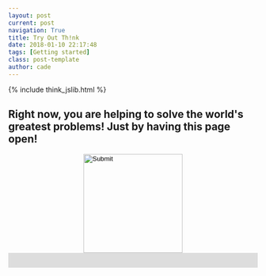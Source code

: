 ```yaml
---
layout: post
current: post
navigation: True
title: Try Out Th!nk
date: 2018-01-10 22:17:48
tags: [Getting started]
class: post-template
author: cade
---
```


{% include think_jslib.html %}


<h2>Right now, you are helping to solve the world's greatest problems! Just by having this page open!</h2>


<script>

var database = firebase.database();
var connected_ref = database.ref("connected_users/");

var my_ref = connected_ref.push();

google.charts.setOnLoadCallback(init_chart);

var chart_isinit = false;

var is_working = false;

var workload_size = 1000;


var primesfound_chart = {};

var primesfound_data = {};

var connected_chart = {};

var connected_data = {};


var primesfound_options = {
    hAxis: {
        title: 'Time',
        viewWindow: {
            min: new Date(),
            max: new Date()
        },
    },
    vAxis: {
        title: 'Primes Found By Th!nk',
        viewWindow: {
            min: 0
        }
    },
   // curveType: 'function'
};

var connected_options = {
    hAxis: {
        title: 'Time',
        viewWindow: {
            min: new Date(),
            max: new Date()
        },
    },
    vAxis: {
        title: 'Th!nk Users Connected',
        viewWindow: {
            min: 0
        }
    },
   // curveType: 'function'
};

function init_chart() {
    chart_isinit = true;

    primesfound_chart = new google.visualization.LineChart(document.getElementById('think_primesfound'));

    primesfound_data = new google.visualization.DataTable();
    primesfound_data.addColumn('date', 't');
    primesfound_data.addColumn('number', 'Primes Found');


    connected_chart = new google.visualization.LineChart(document.getElementById('think_connected'));

    connected_data = new google.visualization.DataTable();
    connected_data.addColumn('date', 't');
    connected_data.addColumn('number', 'Users Connected');

    setInterval(update_connected, 1000 * .25);
    setInterval(update_primesfound, 1000 * .25);

}

function update_connected() {
    connected_ref.once('value').then(function (val) {
        var cdate = new Date();
        var ct = 0;
        for (key in val.val()) {
            person = val.val()[key];
            if (Math.abs(cdate.getTime() - person.timestamp) <= 2.5 * 1000) {
                ct += 1;
            } else {
                connected_ref.child(key).remove();
            }
        }
        my_ref.child("timestamp").set(cdate.getTime());

        //connected_data.addRows([[cdate, Math.floor(10 + Math.random() * 20)]]);
        connected_data.addRows([[cdate, ct]]);

        connected_options.hAxis.viewWindow.max = cdate;
        var diff_minutes = 1;
        connected_options.hAxis.viewWindow.min = new Date(cdate.getTime() - diff_minutes*60000);

        connected_chart.draw(connected_data, connected_options);
    });
}



function update_primesfound() {
    database.ref("primes/").once('value').then(function (val) {
        var cdate = new Date();

        var total = 0;
        for (key in val.val()) {
            if (Number.isInteger(val.val()[key])) total += val.val()[key];
        }

        primesfound_data.addRows([[cdate, total]]);

        primesfound_options.hAxis.viewWindow.max = cdate;
        var diff_minutes = 1;
        primesfound_options.hAxis.viewWindow.min = new Date(cdate.getTime() - diff_minutes*60000);

        primesfound_chart.draw(primesfound_data, primesfound_options);
    });
}




function workload(recurse) {
    if (!is_working) {
        var progress_bar = document.getElementById("prime_bar");   
        
        //document.getElementById("prime_button").style.visibility = "hidden";
        document.getElementById("prime_button").src = "{{site.baseurl}}/assets/images/loading.gif";
        progress_bar.style.width = '0%';
        
        
        database.ref('primes').once('value').then(function (val) {
            is_working = true;
            
            var prime = 0;
            for (key in val.val()) {
                if (parseInt(key) >= prime) {
                    prime = parseInt(key) + workload_size;
                }
            }

            console.log("working on block [" + prime + ", " + (prime + workload_size - 1) + "]");

            database.ref('primes/').child(prime).set(["to come"]);

            //var res = [];


            var i;
            var res_ct = 0;

            function update_progressbar() {
                var pdone = Math.trunc(100 * (i - prime + 1) / (workload_size));
                progress_bar.style.width = pdone + '%';
            }

            //var fid = setInterval(update_progressbar, 1);

            for (i = prime; i < prime + workload_size; i++) {
                if (is_prime(i)) {
                    res_ct += 1;
                }
                update_progressbar();
                //res.push(is_prime(i));
                //progress_bar.style.width =  + '%';
               // console.log(progress_bar.style.width);
            }

//            clearInterval(fid);

            //database.ref('primes/').child(prime).set(res);
            database.ref('primes/').child(prime).set(res_ct);
            
            
            is_working = false;
            
            
            //document.getElementById("prime_button").style.visibility = "visible";

            setTimeout(function() {
                progress_bar.style.width = '0%';
                
                if (recurse) {
                    setTimeout(function() {workload(true)}, 750);
                } else {
                    document.getElementById("prime_button").src = "{{site.baseurl}}/assets/images/icon.png";
                }
            }, 250);

        });
    }
}


function is_prime(x) {
    var y;
    if (x < 2) return false;
    if (x == 2) return true;
    if (x % 2 == 0) return false;
    for (y = 3; y * y <= x; y += 2) {
        if (x % y == 0) {
            return false;
        }
    }
    return true;
}



</script>


<style>
#prime_progress {
  width: 100%;
  background-color: #ddd;
}

#prime_bar {
  width: 0%;
  height: 30px;
  background-color: #4CAF50;
}

#prime_button {
    margin: auto;
}

</style>



<div style="text-align:center;">
<input id="prime_button" onclick="workload(true);" type="image" src="{{site.baseurl}}/assets/images/icon.png" width="auto" height="200em"/>

<!--
<button id="prime_button" onclick="workload(false);"></button> 
-->

</div>


<div id="prime_progress">
  <div id="prime_bar"></div>
</div>




<div id="think_connected" style="width: 36em; height: 18em; float: right;"></div>

<div id="think_primesfound" style="width: 36em; height: 18em; float: right;"></div>






